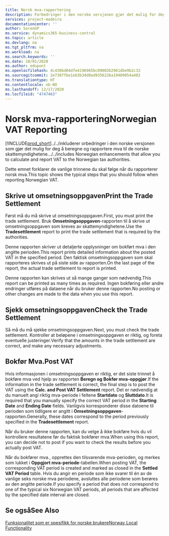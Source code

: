 ```yaml
---
title: Norsk mva-rapportering
description: Forbedringer i den norske versjonen gjør det mulig for deg å beregne og rapportere mva til de norske skattemyndighetene.
services: project-madeira
documentationcenter: ''
author: SorenGP
ms.service: dynamics365-business-central
ms.topic: article
ms.devlang: na
ms.tgt_pltfrm: na
ms.workload: na
ms.search.keywords: ''
ms.date: 10/01/2020
ms.author: edupont
ms.openlocfilehash: 4c430bd04dfe4196965bc09002b2961dbe9b2c33
ms.sourcegitcommit: 2e7307fbe1eb3b34d0ad9356226a19409054a402
ms.translationtype: HT
ms.contentlocale: nb-NO
ms.lasthandoff: 12/17/2020
ms.locfileid: "4747463"
---
```

# <a name="norwegian-vat-reporting"></a><span data-ttu-id="2f47f-103">Norsk mva-rapportering</span><span class="sxs-lookup"><span data-stu-id="2f47f-103">Norwegian VAT Reporting</span></span>
[!INCLUDE[prod_short](../../includes/prod_short.md)]<span data-ttu-id="2f47f-104">../../inkluderer orbedringer i den norske versjonen som gjør det mulig for deg å beregne og rapportere mva til de norske skattemyndighetene.</span><span class="sxs-lookup"><span data-stu-id="2f47f-104">../../includes Norwegian enhancements that allow you to calculate and report VAT to the Norwegian tax authorities.</span></span>  

<span data-ttu-id="2f47f-105">Dette emnet forklarer de vanlige trinnene du skal følge når du rapporterer norsk mva.</span><span class="sxs-lookup"><span data-stu-id="2f47f-105">This topic shows the typical steps that you should follow when reporting Norwegian VAT.</span></span>  

## <a name="print-the-trade-settlement"></a><span data-ttu-id="2f47f-106">Skrive ut omsetningsoppgaven</span><span class="sxs-lookup"><span data-stu-id="2f47f-106">Print the Trade Settlement</span></span>  
<span data-ttu-id="2f47f-107">Først må du må skrive ut omsetningsoppgaven.</span><span class="sxs-lookup"><span data-stu-id="2f47f-107">First, you must print the trade settlement.</span></span> <span data-ttu-id="2f47f-108">Bruk **Omsetningsoppgaven**-rapporten til å skrive ut omsetningsoppgaven som kreves av skattemyndighetene.</span><span class="sxs-lookup"><span data-stu-id="2f47f-108">Use the **Tradesettlement** report to print the trade settlement that is required by the authorities.</span></span>  

<span data-ttu-id="2f47f-109">Denne rapporten skriver ut detaljerte opplysninger om bokført mva i den angitte perioden.</span><span class="sxs-lookup"><span data-stu-id="2f47f-109">This report prints detailed information about the posted VAT in the specified period.</span></span> <span data-ttu-id="2f47f-110">Den faktisk omsetningsoppgaven som skal rapporteres skrives ut på siste side av rapporten.</span><span class="sxs-lookup"><span data-stu-id="2f47f-110">On the last page of the report, the actual trade settlement to report is printed.</span></span>  

<span data-ttu-id="2f47f-111">Denne rapporten kan skrives ut så mange ganger som nødvendig.</span><span class="sxs-lookup"><span data-stu-id="2f47f-111">This report can be printed as many times as required.</span></span> <span data-ttu-id="2f47f-112">Ingen bokføring eller andre endringer utføres på dataene når du bruker denne rapporten.</span><span class="sxs-lookup"><span data-stu-id="2f47f-112">No posting or other changes are made to the data when you use this report.</span></span>  

## <a name="check-the-trade-settlement"></a><span data-ttu-id="2f47f-113">Sjekk omsetningsoppgaven</span><span class="sxs-lookup"><span data-stu-id="2f47f-113">Check the Trade Settlement</span></span>  
<span data-ttu-id="2f47f-114">Så må du må sjekke omsetningsoppgaven.</span><span class="sxs-lookup"><span data-stu-id="2f47f-114">Next, you must check the trade settlement.</span></span> <span data-ttu-id="2f47f-115">Kontroller at beløpene i omsetningsoppgaven er riktig, og foreta eventuelle justeringer.</span><span class="sxs-lookup"><span data-stu-id="2f47f-115">Verify that the amounts in the trade settlement are correct, and make any necessary adjustments.</span></span>  

## <a name="post-vat"></a><span data-ttu-id="2f47f-116">Bokfør Mva.</span><span class="sxs-lookup"><span data-stu-id="2f47f-116">Post VAT</span></span>  
<span data-ttu-id="2f47f-117">Hvis informasjonen i omsetningsoppgaven er riktig, er det siste trinnet å bokføre mva ved hjelp av rapporten **Beregn og Bokfør mva-oppgjør**.</span><span class="sxs-lookup"><span data-stu-id="2f47f-117">If the information in the trade settlement is correct, the final step is to post the VAT using the **Calc. and Post VAT Settlement** report.</span></span> <span data-ttu-id="2f47f-118">Det er nødvendig at du manuelt angi riktig mva-periode i feltene **Startdato** og **Sluttdato**.</span><span class="sxs-lookup"><span data-stu-id="2f47f-118">It is required that you manually specify the correct VAT period in the **Starting Date** and **Ending Date** fields.</span></span> <span data-ttu-id="2f47f-119">Vanligvis korresponderer disse datoene til perioden som tidligere er angitt i **Omsetningsoppgaven**-rapporten.</span><span class="sxs-lookup"><span data-stu-id="2f47f-119">Generally, these dates correspond to the period previously specified in the **Tradesettlement** report.</span></span>  

<span data-ttu-id="2f47f-120">Når du bruker denne rapporten, kan du velge å ikke bokføre hvis du vil kontrollere resultatene før du faktisk bokfører mva.</span><span class="sxs-lookup"><span data-stu-id="2f47f-120">When using this report, you can decide not to post if you want to check the results before you actually post VAT.</span></span>  

<span data-ttu-id="2f47f-121">Når du bokfører mva., opprettes den tilsvarende mva-perioden, og merkes som lukket i **Oppgjort mva-periode**-tabellen.</span><span class="sxs-lookup"><span data-stu-id="2f47f-121">When posting VAT, the corresponding VAT period is created and marked as closed in the **Settled VAT Period** table.</span></span> <span data-ttu-id="2f47f-122">Hvis du angir en periode som ikke svarer til én av de vanlige seks norske mva periodene, avsluttes alle periodene som berøres av den angitte periode.</span><span class="sxs-lookup"><span data-stu-id="2f47f-122">If you specify a period that does not correspond to one of the typical six Norwegian VAT periods, all periods that are affected by the specified date interval are closed.</span></span>  

## <a name="see-also"></a><span data-ttu-id="2f47f-123">Se også</span><span class="sxs-lookup"><span data-stu-id="2f47f-123">See Also</span></span>  
 [<span data-ttu-id="2f47f-124">Funksjonalitet som er spesifikk for norske brukere</span><span class="sxs-lookup"><span data-stu-id="2f47f-124">Norway Local Functionality</span></span>](norway-local-functionality.md)
